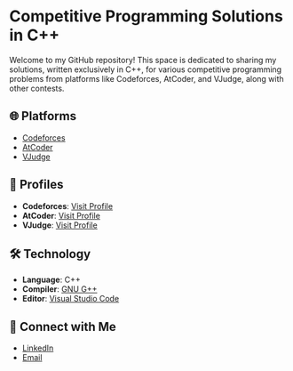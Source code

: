 # Competitive Programming Solutions in C++

Welcome to my GitHub repository! This space is dedicated to sharing my solutions, written exclusively in C++, for various competitive programming problems from platforms like Codeforces, AtCoder, and VJudge, along with other contests.

## 🌐 Platforms
- [Codeforces](https://codeforces.com/)
- [AtCoder](https://atcoder.jp/)
- [VJudge](https://vjudge.net/)

## 🔗 Profiles
- **Codeforces**: [Visit Profile](https://codeforces.com/profile/jabedhasan)
- **AtCoder**: [Visit Profile](https://atcoder.jp/users/jabedweb)
- **VJudge**: [Visit Profile](https://vjudge.net/user/jabedweb)

## 🛠️ Technology
- **Language**: C++
- **Compiler**: [GNU G++](https://gcc.gnu.org/)
- **Editor**: [Visual Studio Code](https://code.visualstudio.com/)

## 💌 Connect with Me
- [LinkedIn](https://www.linkedin.com/in/jabed-hasan/)
- [Email](mailto:jabedhasan231@gmail.com)

